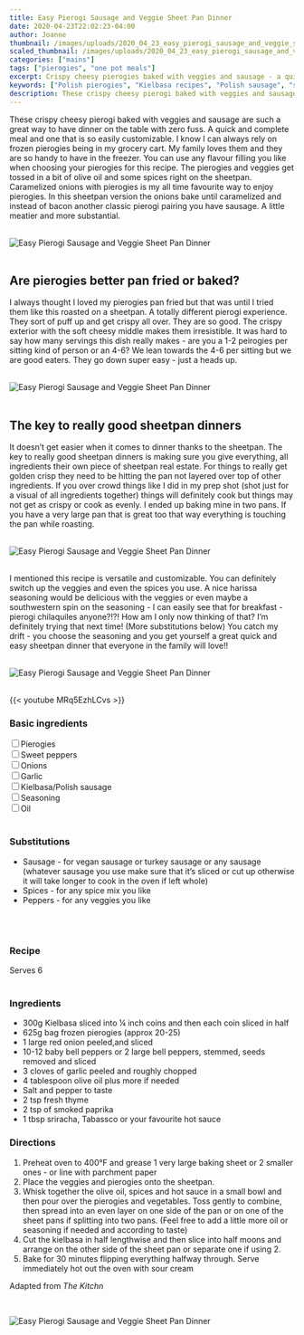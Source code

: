 ```yaml
---
title: Easy Pierogi Sausage and Veggie Sheet Pan Dinner
date: 2020-04-23T22:02:23-04:00
author: Joanne
thumbnail: /images/uploads/2020_04_23_easy_pierogi_sausage_and_veggie_sheet_pan_dinner_1.jpg
scaled_thumbnail: /images/uploads/2020_04_23_easy_pierogi_sausage_and_veggie_sheet_pan_dinner_0.jpg
categories: ["mains"]
tags: ["pierogies", "one pot meals"]
excerpt: Crispy cheesy pierogies baked with veggies and sausage - a quick and complete meal
keywords: ["Polish pierogies", "Kielbasa recipes", "Polish sausage", "sheet pan dinners"]
description: These crispy cheesy pierogi baked with veggies and sausage are such a great way to have dinner on the table with zero fuss
---
```


These crispy cheesy pierogi baked with veggies and sausage are such a great way to have dinner on the table with zero fuss. A quick and complete meal and one that is so easily customizable. I know I can always rely on frozen pierogies being in my grocery cart. My family loves them and they are so handy to have in the freezer. You can use any flavour filling you like when choosing your pierogies for this recipe. The pierogies and veggies get tossed in a bit of olive oil and some spices right on the sheetpan. Caramelized onions with pierogies is my all time favourite way to enjoy pierogies. In this sheetpan version the onions bake until caramelized and instead of bacon another classic pierogi pairing you have sausage. A little meatier and more substantial. 
</br>
</br>

![Easy Pierogi Sausage and Veggie Sheet Pan Dinner](/images/uploads/2020_04_23_easy_pierogi_sausage_and_veggie_sheet_pan_dinner_2.jpg)
</br>
</br>

## Are pierogies better pan fried or baked?
I always thought I loved my pierogies pan fried but that was until I tried them like this roasted on a sheetpan. A totally different pierogi experience. They sort of puff up and get crispy all over. They are so good. The crispy exterior with the soft cheesy middle makes them irresistible. It was hard to say how many servings this dish really makes - are you a 1-2 peirogies per sitting kind of person or an 4-6? We lean towards the 4-6 per sitting but we are good eaters. They go down super easy - just a heads up. 
</br>
</br>

![Easy Pierogi Sausage and Veggie Sheet Pan Dinner](/images/uploads/2020_04_23_easy_pierogi_sausage_and_veggie_sheet_pan_dinner_3.jpg)
</br>
</br>

## The key to really good sheetpan dinners
It doesn’t get easier when it comes to dinner thanks to the sheetpan. The key to really good sheetpan dinners is making sure you give everything, all ingredients their own piece of sheetpan real estate. For things to really get golden crisp they need to be hitting the pan not layered over top of other ingredients. If you over crowd things like I did in my prep shot (shot just for a visual of all ingredients together) things will definitely cook but things may not get as crispy or cook as evenly. I ended up baking mine in two pans. If you have a very large pan that is great too that way everything is touching the pan while roasting. 
</br>
</br>

![Easy Pierogi Sausage and Veggie Sheet Pan Dinner](/images/uploads/2020_04_23_easy_pierogi_sausage_and_veggie_sheet_pan_dinner_4.jpg)
</br>
</br>

I mentioned this recipe is versatile and customizable. You can definitely switch up the veggies and even the spices you use. A nice harissa seasoning would be delicious with the veggies or even maybe a southwestern spin on the seasoning - I can easily see that for breakfast - pierogi chilaquiles anyone?!?! How am I only now thinking of that? I’m definitely trying that next time! (More substitutions below) You catch my drift - you choose the seasoning and you get yourself a great quick and easy sheetpan dinner that everyone in the family will love!! 
</br>
</br>

![Easy Pierogi Sausage and Veggie Sheet Pan Dinner](/images/uploads/2020_04_23_easy_pierogi_sausage_and_veggie_sheet_pan_dinner_5.jpg)
</br>
</br>

{{< youtube MRq5EzhLCvs >}}
</br>

### Basic ingredients
<div>
<div><input type="checkbox" class="ingredients_check" id="Pierogies" ><label for="Pierogies">Pierogies</label></div>
<div><input type="checkbox" class="ingredients_check" id="Sweet peppers " ><label for="Sweet peppers ">Sweet peppers </label></div>
<div><input type="checkbox" class="ingredients_check" id="Onions" ><label for="Onions">Onions</label></div>
<div><input type="checkbox" class="ingredients_check" id="Garlic" ><label for="Garlic">Garlic</label></div>
<div><input type="checkbox" class="ingredients_check" id="Kielbasa" ><label for="Kielbasa">Kielbasa/Polish sausage</label></div>
<div><input type="checkbox" class="ingredients_check" id="Seasoning" ><label for="Seasoning">Seasoning</label></div>
<div><input type="checkbox" class="ingredients_check" id="Oil" ><label for="Oil">Oil</label></div>
</div>
</br>

### Substitutions

* Sausage - for vegan sausage or turkey sausage or any sausage (whatever sausage you use make sure that it’s sliced or cut up otherwise it will take longer to cook in the oven if left whole) 
* Spices - for any spice mix you like 
* Peppers - for any veggies you like 
</br>
</br>

### Recipe
Serves 6
</br>
</br>

### Ingredients 

* <span itemprop="ingredients">300g Kielbasa sliced into &frac14; inch coins and then each coin sliced in half </span>
* <span itemprop="ingredients">625g bag frozen pierogies (approx 20-25) </span>
* <span itemprop="ingredients">1 large red onion peeled,and sliced </span>
* <span itemprop="ingredients">10-12 baby bell peppers or 2 large bell peppers, stemmed, seeds removed and sliced </span>
* <span itemprop="ingredients">3 cloves of garlic peeled and roughly chopped </span>
* <span itemprop="ingredients">4 tablespoon olive oil plus more if needed </span>
* <span itemprop="ingredients">Salt and pepper to taste </span>
* <span itemprop="ingredients">2 tsp fresh thyme </span>
* <span itemprop="ingredients">2 tsp of smoked paprika </span>
* <span itemprop="ingredients">1 tbsp sriracha, Tabassco or your favourite hot sauce</span>

### Directions

1. Preheat oven to 400°F and grease 1 very large baking sheet or 2 smaller ones - or line with parchment paper
1. Place the veggies and pierogies onto the sheetpan. 
1. Whisk together the olive oil, spices and hot sauce in a small bowl and then pour over the pierogies and vegetables. Toss gently to combine, then spread into an even layer on one side of the pan or on one of the sheet pans if splitting into two pans. (Feel free to add a little more oil or seasoning if needed and according to taste) 
1. Cut the kielbasa in half lengthwise and then slice into half moons and arrange on the other side of the sheet pan or separate one if using 2. 
1. Bake for 30 minutes flipping everything halfway through. Serve immediately hot out the oven with sour cream 

Adapted from _The Kitchn_ 

</br>

![Easy Pierogi Sausage and Veggie Sheet Pan Dinner](/images/uploads/2020_04_23_easy_pierogi_sausage_and_veggie_sheet_pan_dinner_6.jpg)